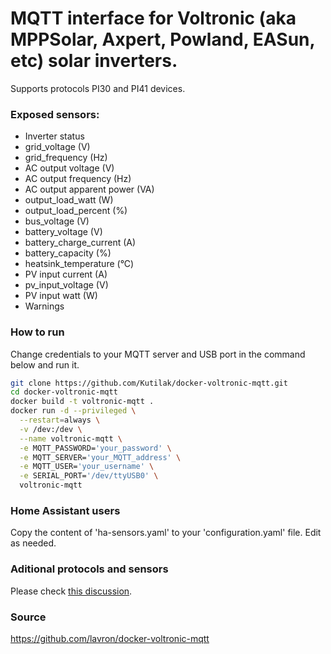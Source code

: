 # MQTT interface for Voltronic (aka MPPSolar, Axpert, Powland, EASun, etc) solar inverters.

Supports protocols PI30 and PI41 devices.

### Exposed sensors:
- Inverter status
- grid_voltage (V)
- grid_frequency (Hz)
- AC output voltage (V)
- AC output frequency (Hz)
- AC output apparent power (VA)
- output_load_watt (W)
- output_load_percent (%)
- bus_voltage (V)
- battery_voltage (V)
- battery_charge_current (A)
- battery_capacity (%)
- heatsink_temperature (°C)
- PV input current (A)
- pv_input_voltage (V)
- PV input watt (W)
- Warnings
### How to run
Change credentials to your MQTT server and USB port in the command below and run it.
```bash
git clone https://github.com/Kutilak/docker-voltronic-mqtt.git
cd docker-voltronic-mqtt
docker build -t voltronic-mqtt .
docker run -d --privileged \
  --restart=always \
  -v /dev:/dev \
  --name voltronic-mqtt \
  -e MQTT_PASSWORD='your_password' \
  -e MQTT_SERVER='your_MQTT_address' \
  -e MQTT_USER='your_username' \
  -e SERIAL_PORT='/dev/ttyUSB0' \
  voltronic-mqtt
```

### Home Assistant users
Copy the content of 'ha-sensors.yaml' to your 'configuration.yaml' file. Edit as needed.

### Aditional protocols and sensors
Please check [this discussion](https://github.com/lavron/docker-voltronic-mqtt/discussions/5).

### Source
https://github.com/lavron/docker-voltronic-mqtt

